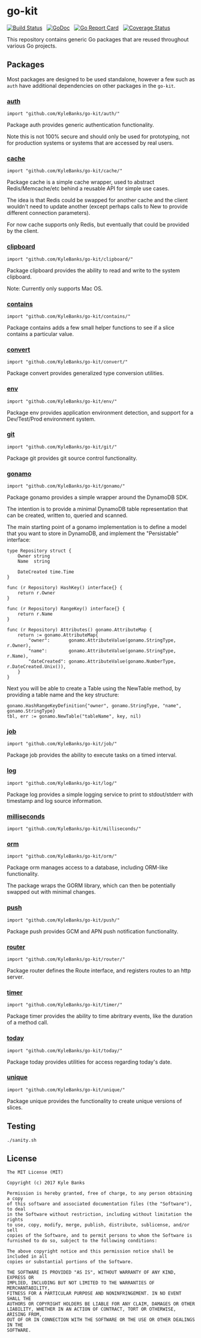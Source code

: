# go-kit

[![Build Status](https://travis-ci.org/KyleBanks/go-kit.svg?branch=master)](https://travis-ci.org/KyleBanks/go-kit) &nbsp;
[![GoDoc](https://godoc.org/github.com/KyleBanks/go-kit?status.svg)](https://godoc.org/github.com/KyleBanks/go-kit) &nbsp;
[![Go Report Card](https://goreportcard.com/badge/github.com/KyleBanks/go-kit)](https://goreportcard.com/report/github.com/KyleBanks/go-kit) &nbsp;
[![Coverage Status](https://coveralls.io/repos/github/KyleBanks/go-kit/badge.svg?branch=master)](https://coveralls.io/github/KyleBanks/go-kit?branch=master)

This repository contains generic Go packages that are reused throughout various Go projects. 

## Packages

Most packages are designed to be used standalone, however a few such as `auth` have additional dependencies on other packages in the `go-kit`. 

### [auth](./auth)

`import "github.com/KyleBanks/go-kit/auth/"`

Package auth provides generic authentication functionality.

Note this is not 100% secure and should only be used for prototyping, not for
production systems or systems that are accessed by real users.

### [cache](./cache)

`import "github.com/KyleBanks/go-kit/cache/"`

Package cache is a simple cache wrapper, used to abstract Redis/Memcache/etc
behind a reusable API for simple use cases.

The idea is that Redis could be swapped for another cache and the client
wouldn't need to update another (except perhaps calls to New to provide
different connection parameters).

For now cache supports only Redis, but eventually that could be provided by the
client.

### [clipboard](./clipboard)

`import "github.com/KyleBanks/go-kit/clipboard/"`

Package clipboard provides the ability to read and write to the system
clipboard.

Note: Currently only supports Mac OS.

### [contains](./contains)

`import "github.com/KyleBanks/go-kit/contains/"`

Package contains adds a few small helper functions to see if a slice contains a
particular value.

### [convert](./convert)

`import "github.com/KyleBanks/go-kit/convert/"`

Package convert provides generalized type conversion utilities.

### [env](./env)

`import "github.com/KyleBanks/go-kit/env/"`

Package env provides application environment detection, and support for a
Dev/Test/Prod environment system.

### [git](./git)

`import "github.com/KyleBanks/go-kit/git/"`

Package git provides git source control functionality.

### [gonamo](./gonamo)

`import "github.com/KyleBanks/go-kit/gonamo/"`

Package gonamo provides a simple wrapper around the DynamoDB SDK.

The intention is to provide a minimal DynamoDB table representation that can be
created, written to, queried and scanned.

The main starting point of a gonamo implementation is to define a model that you
want to store in DynamoDB, and implement the "Persistable" interface:

    type Repository struct {
    	Owner string
    	Name  string

    	DateCreated time.Time
    }

    func (r Repository) HashKey() interface{} {
    	return r.Owner
    }

    func (r Repository) RangeKey() interface{} {
    	return r.Name
    }

    func (r Repository) Attributes() gonamo.AttributeMap {
    	return := gonamo.AttributeMap{
    		"owner":       gonamo.AttributeValue(gonamo.StringType, r.Owner),
    		"name":        gonamo.AttributeValue(gonamo.StringType, r.Name),
    		"dateCreated": gonamo.AttributeValue(gonamo.NumberType, r.DateCreated.Unix()),
    	}
    }

Next you will be able to create a Table using the NewTable method, by providing
a table name and the key structure:

    gonamo.HashRangeKeyDefinition{"owner", gonamo.StringType, "name", gonamo.StringType}
    tbl, err := gonamo.NewTable("tableName", key, nil)

### [job](./job)

`import "github.com/KyleBanks/go-kit/job/"`

Package job provides the ability to execute tasks on a timed interval.

### [log](./log)

`import "github.com/KyleBanks/go-kit/log/"`

Package log provides a simple logging service to print to stdout/stderr with
timestamp and log source information.

### [milliseconds](./milliseconds)

`import "github.com/KyleBanks/go-kit/milliseconds/"`

### [orm](./orm)

`import "github.com/KyleBanks/go-kit/orm/"`

Package orm manages access to a database, including ORM-like functionality.

The package wraps the GORM library, which can then be potentially swapped out
with minimal changes.

### [push](./push)

`import "github.com/KyleBanks/go-kit/push/"`

Package push provides GCM and APN push notification functionality.

### [router](./router)

`import "github.com/KyleBanks/go-kit/router/"`

Package router defines the Route interface, and registers routes to an http
server.

### [timer](./timer)

`import "github.com/KyleBanks/go-kit/timer/"`

Package timer provides the ability to time abritrary events, like the duration
of a method call.

### [today](./today)

`import "github.com/KyleBanks/go-kit/today/"`

Package today provides utilities for access regarding today's date.

### [unique](./unique)

`import "github.com/KyleBanks/go-kit/unique/"`

Package unique provides the functionality to create unique versions of slices.

## Testing

```
./sanity.sh
```

## License

```
The MIT License (MIT)

Copyright (c) 2017 Kyle Banks

Permission is hereby granted, free of charge, to any person obtaining a copy
of this software and associated documentation files (the "Software"), to deal
in the Software without restriction, including without limitation the rights
to use, copy, modify, merge, publish, distribute, sublicense, and/or sell
copies of the Software, and to permit persons to whom the Software is
furnished to do so, subject to the following conditions:

The above copyright notice and this permission notice shall be included in all
copies or substantial portions of the Software.

THE SOFTWARE IS PROVIDED "AS IS", WITHOUT WARRANTY OF ANY KIND, EXPRESS OR
IMPLIED, INCLUDING BUT NOT LIMITED TO THE WARRANTIES OF MERCHANTABILITY,
FITNESS FOR A PARTICULAR PURPOSE AND NONINFRINGEMENT. IN NO EVENT SHALL THE
AUTHORS OR COPYRIGHT HOLDERS BE LIABLE FOR ANY CLAIM, DAMAGES OR OTHER
LIABILITY, WHETHER IN AN ACTION OF CONTRACT, TORT OR OTHERWISE, ARISING FROM,
OUT OF OR IN CONNECTION WITH THE SOFTWARE OR THE USE OR OTHER DEALINGS IN THE
SOFTWARE.
```
